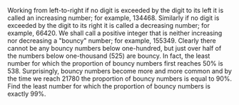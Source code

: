   Working from left-to-right if no digit is exceeded by the digit to its left it is called an increasing number; for example, 134468.  Similarly if no digit is exceeded by the digit to its right it is called a decreasing number; for example, 66420.  We shall call a positive integer that is neither increasing nor decreasing a &quot;bouncy&quot; number; for example, 155349.  Clearly there cannot be any bouncy numbers below one-hundred, but just over half of the numbers below one-thousand (525) are bouncy. In fact, the least number for which the proportion of bouncy numbers first reaches 50% is 538.  Surprisingly, bouncy numbers become more and more common and by the time we reach 21780 the proportion of bouncy numbers is equal to 90%.  Find the least number for which the proportion of bouncy numbers is exactly 99%.    